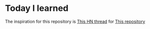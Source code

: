 # Today I learned

The inspiration for this repository is [This HN thread](https://news.ycombinator.com/item?id=22908044) for [This repository](https://news.ycombinator.com/item?id=22908044)


